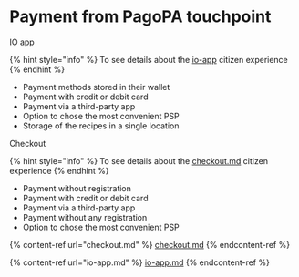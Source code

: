 # Payment from PagoPA touchpoint

IO app <img src="../../.gitbook/assets/image (45).png" alt="" data-size="line">

{% hint style="info" %} To see details about the [io-app](../../citizen-experience/io-app/ "mention") citizen experience {% endhint %}

* Payment methods stored in their wallet
* Payment with credit or debit card
* Payment via a third-party app
* Option to chose the most convenient PSP
* Storage of the recipes in a single location

Checkout

{% hint style="info" %} To see details about the [checkout.md](../../citizen-experience/checkout.md "mention") citizen experience {% endhint %}

* Payment without registration
* Payment with credit or debit card
* Payment via a third-party app
* Payment without any registration
* Option to chose the most convenient PSP

{% content-ref url="checkout.md" %} [checkout.md](checkout.md) {% endcontent-ref %}

{% content-ref url="io-app.md" %} [io-app.md](io-app.md) {% endcontent-ref %}